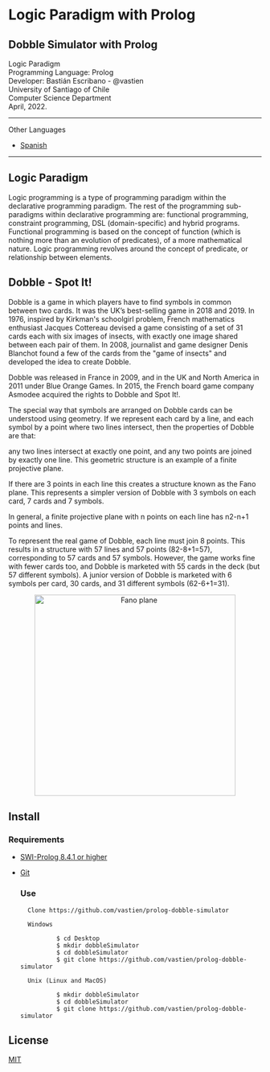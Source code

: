 # Logic Paradigm with Prolog
## Dobble Simulator with Prolog

Logic Paradigm                         
Programming Language: Prolog                              
Developer: Bastián Escribano - @vastien                      
University of Santiago of Chile                        
Computer Science Department                
April, 2022.      

_________________________________________________________________

Other Languages

* [Spanish](https://github.com/vastien/prolog-dobble-simulator/blob/main/READMEes.md)

_________________________________________________________________


## Logic Paradigm
Logic programming is a type of programming paradigm within the declarative programming paradigm.
The rest of the programming sub-paradigms within declarative programming are: functional programming, constraint programming, DSL (domain-specific) and hybrid programs.
Functional programming is based on the concept of function (which is nothing more than an evolution of predicates), of a more mathematical nature.
Logic programming revolves around the concept of predicate, or relationship between elements.

                                                                                                        
## Dobble - Spot It!
Dobble is a game in which players have to find symbols in common between two cards. It was the UK’s best-selling game in 2018 and 2019.
In 1976, inspired by Kirkman's schoolgirl problem, French mathematics enthusiast Jacques Cottereau devised a game consisting of a set of 31 cards each with six images of insects, with exactly one image shared between each pair of them. In 2008, journalist and game designer Denis Blanchot found a few of the cards from the "game of insects" and developed the idea to create Dobble.                                                    
                                                    
Dobble was released in France in 2009, and in the UK and North America in 2011 under Blue Orange Games. In 2015, the French board game company Asmodee acquired the rights to Dobble and Spot It!.
                                                    
The special way that symbols are arranged on Dobble cards can be understood using geometry. If we represent each card by a line, and each symbol by a point where two lines intersect, then the properties of Dobble are that:
                                                                                                        
any two lines intersect at exactly one point, and
any two points are joined by exactly one line.
This geometric structure is an example of a finite projective plane.

If there are 3 points in each line this creates a structure known as the Fano plane. This represents a simpler version of Dobble with 3 symbols on each card, 7 cards and 7 symbols.

In general, a finite projective plane with n points on each line has n2-n+1 points and lines.

To represent the real game of Dobble, each line must join 8 points. This results in a structure with 57 lines and 57 points (82-8+1=57), corresponding to 57 cards and 57 symbols. However, the game works fine with fewer cards too, and Dobble is marketed with 55 cards in the deck (but 57 different symbols). A junior version of Dobble is marketed with 6 symbols per card, 30 cards, and 31 different symbols (62-6+1=31).

<p align="center">
<img width="400" src="https://i.postimg.cc/qvbwfjTm/Fplane.png" alt="Fano plane">
</p>

## Install

### Requirements
* [SWI-Prolog 8.4.1 or higher](https://www.swi-prolog.org/download/stable/)         
* [Git](https://git-scm.com/downloads)

  ### Use

        Clone https://github.com/vastien/prolog-dobble-simulator
        
        Windows
        
                $ cd Desktop
                $ mkdir dobbleSimulator
                $ cd dobbleSimulator
                $ git clone https://github.com/vastien/prolog-dobble-simulator
                
        Unix (Linux and MacOS) 
        
                $ mkdir dobbleSimulator
                $ cd dobbleSimulator
                $ git clone https://github.com/vastien/prolog-dobble-simulator

        
## License
[MIT](https://choosealicense.com/licenses/mit/)


